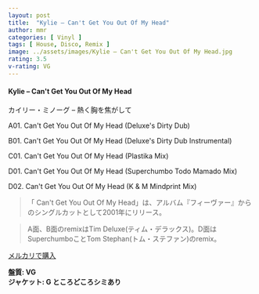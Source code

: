 ```yaml
---
layout: post
title:  "Kylie – Can't Get You Out Of My Head"
author: mmr
categories: [ Vinyl ]
tags: [ House, Disco, Remix ]
image: ../assets/images/Kylie – Can't Get You Out Of My Head.jpg
rating: 3.5
v-rating: VG
---
```


#### Kylie – Can't Get You Out Of My Head

カイリー・ミノーグ – 熱く胸を焦がして

A01. Can't Get You Out Of My Head (Deluxe's Dirty Dub)

B01. Can't Get You Out Of My Head (Deluxe's Dirty Dub Instrumental)

C01. Can't Get You Out Of My Head (Plastika Mix)

D01. Can't Get You Out Of My Head (Superchumbo Todo Mamado Mix)

D02. Can't Get You Out Of My Head (K & M Mindprint Mix)

> 「 Can't Get You Out Of My Head」は、アルバム『フィーヴァー』からのシングルカットとして2001年にリリース。

> A面、B面のremixはTim Deluxe(ティム・デラックス)。D面はSuperchumboことTom Stephan(トム・ステファン)のremix。

[メルカリで購入](https://jp.mercari.com/item/m93457157873)

<div class="mt-4 mb-4 d-flex align-items-center">
<strong class="mr-1">盤質: VG</strong>
</div>
<div class="mt-4 mb-4 d-flex align-items-center">
<strong class="mr-1">ジャケット: G ところどころシミあり</strong>
</div>
